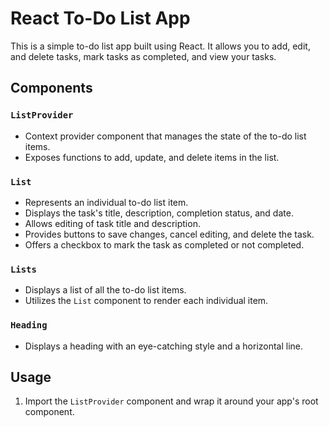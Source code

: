 # React To-Do List App

This is a simple to-do list app built using React. It allows you to add, edit, and delete tasks, mark tasks as completed, and view your tasks.

## Components

### `ListProvider`

- Context provider component that manages the state of the to-do list items.
- Exposes functions to add, update, and delete items in the list.

### `List`

- Represents an individual to-do list item.
- Displays the task's title, description, completion status, and date.
- Allows editing of task title and description.
- Provides buttons to save changes, cancel editing, and delete the task.
- Offers a checkbox to mark the task as completed or not completed.

### `Lists`

- Displays a list of all the to-do list items.
- Utilizes the `List` component to render each individual item.

### `Heading`

- Displays a heading with an eye-catching style and a horizontal line.

## Usage

1. Import the `ListProvider` component and wrap it around your app's root component.

```

```

